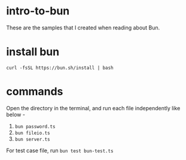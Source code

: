 # intro-to-bun
These are the samples that I created when reading about Bun.

# install bun
``curl -fsSL https://bun.sh/install | bash``

# commands
Open the directory in the terminal, and run each file independently like below - 

1. ``bun password.ts``
2. ``bun fileio.ts ``
3. ``bun server.ts ``

For test case file, run ``bun test bun-test.ts``
